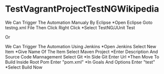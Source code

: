 # TestVagrantProjectTestNGWikipedia
We Can Trigger The Automation Manualy By Eclipse 
*Open Eclipse Goto testng.xml File Then Click Right Click 
*Select TestNG/JUnit Test

Or

We Can Trigger The Automation Using Jenkins
*Open Jenkins Select New Item
*Give Name Of The Item Select Maven Project
*Enter Description And Source Code Mannagement Select Git
*In Side Git Enter Url
*Then Move To Build Inside Root Pom Enter "pom.xml"
*In Goals And Options Enter "test"
*Select Build Now

